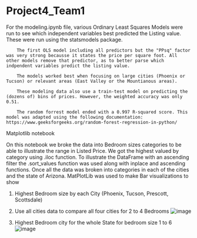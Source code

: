 # Project4_Team1





For the modeling.ipynb file, various Ordinary Least Squares Models were run to see which independent variables best predicted the Listing value. These were run using the statsmodels package.

        The first OLS model including all predictors but the "PPsq" factor was very strong becausse it states the price per square foot. All other models remove that predictor, as to better parse which indpendent variables predict the listing value.
        
        The models worked best when focusing on large cities (Phoenix or Tucson) or relevant areas (East Valley or the Mountianous areas).
        
        These modeling data also use a train-test model on predicting the (dozens of) bins of prices. However, the weighted accuracy was only 0.51.
        
        The random forrest model ended with a 0.997 R-squared score. This model was adapted using the following documentation: https://www.geeksforgeeks.org/random-forest-regression-in-python/

Matplotlib notebook 

On this notebook we broke the data into Bedroom sizes categories to be able to illustrate the range in Listed Price. We got the highest valued by category using .iloc function. 
To illustrate the DataFrame with an ascending filter the .sort_values function was used along with inplace and ascending functions. 
Once all the data was broken into categories in each of the cities and the state of Arizona. MatPlotLib was used to make Bar visualizations to show 
1.	Highest Bedroom size by each City (Phoenix, Tucson, Prescott, Scottsdale) 
2.	Use all cities data to compare all four cities for 2 to 4 Bedrooms
   ![image](https://github.com/anelaherandez/Project4_Team1/assets/144754677/f057ca60-1062-4b50-a99c-48a69fdf2320)

3.	Highest Bedroom city for the whole State for bedroom size 1 to 6
![image](https://github.com/anelaherandez/Project4_Team1/assets/144754677/32eb832a-4791-4c4b-a7d5-ff6edf000ae3)
